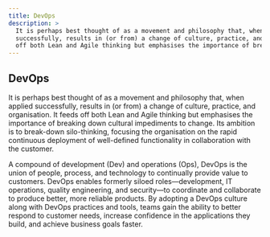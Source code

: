```yaml
---
title: DevOps
description: >
  It is perhaps best thought of as a movement and philosophy that, when applied
  successfully, results in (or from) a change of culture, practice, and organisation. It feeds
  off both Lean and Agile thinking but emphasises the importance of breaking...
---
```


## DevOps

It is perhaps best thought of as a movement and philosophy that, when applied successfully, results in (or from) a change of culture, practice, and organisation. It feeds off both Lean and Agile thinking but emphasises the importance of breaking down cultural impediments to change. Its ambition is to break-down silo-thinking, focusing the organisation on the rapid continuous deployment of well-defined functionality in collaboration with the customer.

A compound of development (Dev) and operations (Ops), DevOps is the union of people, process, and technology to continually provide value to customers. DevOps enables formerly siloed roles—development, IT operations, quality engineering, and security—to coordinate and collaborate to produce better, more reliable products. By adopting a DevOps culture along with DevOps practices and tools, teams gain the ability to better respond to customer needs, increase confidence in the applications they build, and achieve business goals faster.
